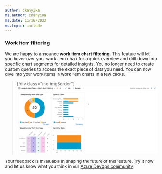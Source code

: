 ```yaml
---
author: ckanyika
ms.author: ckanyika
ms.date: 11/16/2023
ms.topic: include
---
```


### Work item filtering

We are happy to announce **work item chart filtering.** This feature will let you hover over your work item chart for a quick overview and drill down into specific chart segments for detailed insights. You no longer need to create custom queries to access the exact piece of data you need. You can now dive into your work items in work item charts in a few clicks.

 > [!div class="mx-imgBorder"]
> ![Gif to demo work item filtering.](../../media/230-reporting-01.gif "gif to demo work item filtering")
 
Your feedback is invaluable in shaping the future of this feature. Try it now and let us know what you think in our [Azure DevOps community](https://developercommunity.visualstudio.com/AzureDevOps).  